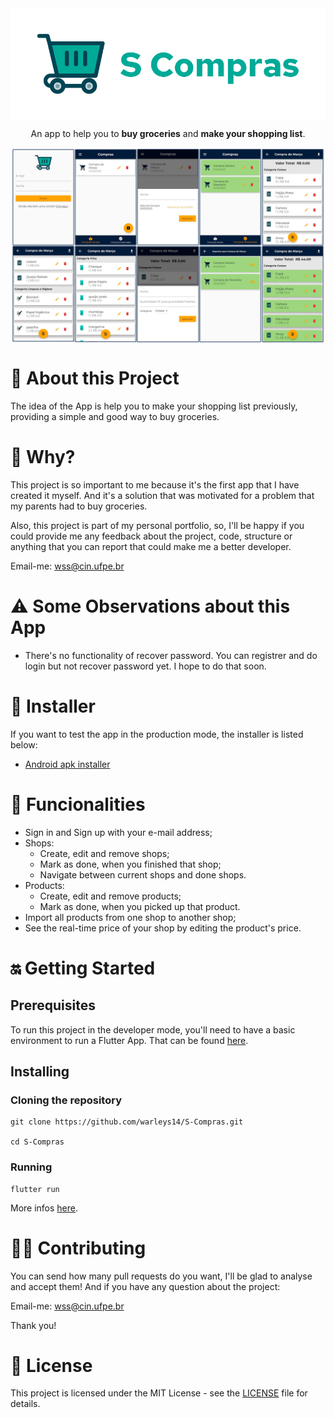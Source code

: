 <img src="assets\images\logo-readme.png" alt="Logo S Compras" align="center" />

<p align="center"> An app to help you to <strong>buy groceries</strong> and <strong>make your shopping list</strong>. </p>

<img src="assets\images\Prints-app.png" alt="Prints" align="center" />


# 👀 About this Project
The idea of the App is help you to make your shopping list previously, providing a simple and good way to buy groceries.

# 🤔 Why?
This project is so important to me because it's the first app that I have created it myself. And it's a solution that was motivated for a problem that my parents had to buy groceries.

Also, this project is part of my personal portfolio, so, I'll be happy if you could provide me any feedback about the project, code, structure or anything that you can report that could make me a better developer.

Email-me: wss@cin.ufpe.br
# ⚠ Some Observations about this App
- There's no functionality of recover password. You can registrer and do login but not recover password yet. I hope to do that soon. 

# 📲 Installer
If you want to test the app in the production mode, the installer is listed below:  
- [Android apk installer](https://drive.google.com/drive/folders/1sPuyzkMx3WE3CwH_cqfSp0GHoNZ5InNQ?usp=sharing)
# 📱 Funcionalities
- Sign in and Sign up with your e-mail address; 
- Shops:
    - Create, edit and remove shops;
    - Mark as done, when you finished that shop;
    - Navigate between current shops and done shops.
- Products:
    - Create, edit and remove products;
    - Mark as done, when you picked up that product.
- Import all products from one shop to another shop;
- See the real-time price of your shop by editing the product's price.
# 🔛 Getting Started
## Prerequisites
To run this project in the developer mode, you'll need to have a basic environment to run a Flutter App. That can be found [here](https://flutter.dev/docs/get-started/install).


## Installing 
### Cloning the repository
```
git clone https://github.com/warleys14/S-Compras.git

cd S-Compras
```

### Running 
```
flutter run
```
More infos [here](https://flutter.dev/docs/get-started/test-drive?tab=vscode).

# 🤜🤛 Contributing
You can send how many pull requests do you want, I'll be glad to analyse and accept them! And if you have any question about the project:

Email-me: wss@cin.ufpe.br

Thank you!
# 📜 License
This project is licensed under the MIT License - see the [LICENSE](https://github.com/warleys14/S-Compras/blob/master/LICENSE) file for details.
